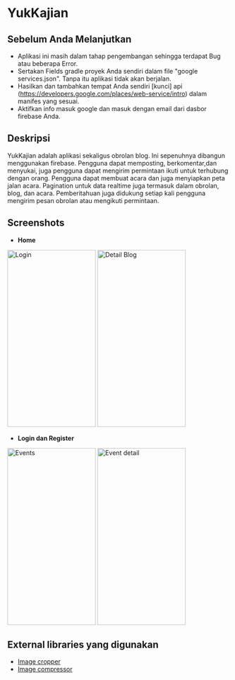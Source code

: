 # YukKajian

Sebelum Anda Melanjutkan
------
* Aplikasi ini masih dalam tahap pengembangan sehingga terdapat Bug atau beberapa Error.<br>
* Sertakan Fields gradle proyek Anda sendiri dalam file "google services.json". Tanpa itu aplikasi tidak akan berjalan.<br>
* Hasilkan dan tambahkan tempat Anda sendiri [kunci] api (https://developers.google.com/places/web-service/intro) dalam manifes   yang sesuai.<br>
* Aktifkan info masuk google dan masuk dengan email dari dasbor firebase Anda.

Deskripsi
---------
YukKajian adalah aplikasi sekaligus obrolan blog. Ini sepenuhnya dibangun menggunakan firebase.
Pengguna dapat memposting, berkomentar,dan menyukai, juga pengguna dapat mengirim permintaan ikuti untuk terhubung dengan orang.
Pengguna dapat membuat acara dan juga menyiapkan peta jalan acara.
Pagination untuk data realtime juga termasuk dalam obrolan, blog, dan acara.
Pemberitahuan juga didukung setiap kali pengguna mengirim pesan obrolan atau mengikuti permintaan.


Screenshots
----------
* **Home**<br>
<p float="left">
<img src="https://github.com/ahmadzuh/Yukkajian/blob/master/screenshot/Screenshot_20190126-021507.png" alt="Login" width="200dp" height="400dp">          
<img src="https://github.com/ahmadzuh/Yukkajian/blob/master/screenshot/Screenshot_20190126-021513.png" alt="Detail Blog" width="200dp" height="400dp">
</p>

* **Login dan Register**<br>
<p float="left">
<img src="https://github.com/ahmadzuh/Yukkajian/blob/master/screenshot/Screenshot_20190126-031025.png" alt="Events" width="200dp" height="400dp">          
<img src="https://github.com/ahmadzuh/Yukkajian/blob/master/screenshot/Screenshot_20190126-021416.png" alt="Event detail" width="200dp" height="400dp">
</p>


External libraries yang digunakan
----------
* [Image cropper](https://github.com/ArthurHub/Android-Image-Cropper)
* [Image compressor](https://github.com/zetbaitsu/Compressor)
